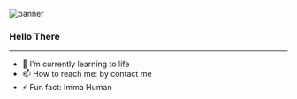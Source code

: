 ![banner](https://media0.giphy.com/media/v1.Y2lkPTc5MGI3NjExNmo3NWY2ZmJhNGoxYXc5dWthM3J5Z2R6eXU3aHkxOWVydmZ6YXU0OSZlcD12MV9pbnRlcm5hbF9naWZfYnlfaWQmY3Q9Zw/fvi3LEWpn2Mmh1fnBK/giphy.gif)

### Hello There

---


- 🌱 I’m currently learning to life
- 📫 How to reach me: by contact me
- ⚡ Fun fact: Imma Human
